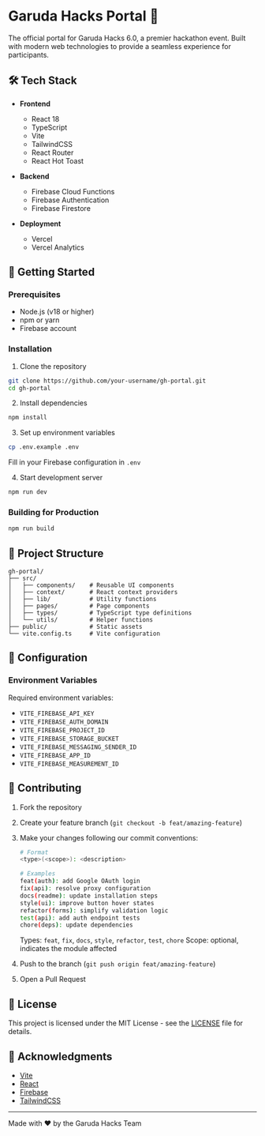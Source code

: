 # Garuda Hacks Portal 🚀

The official portal for Garuda Hacks 6.0, a premier hackathon event. Built with modern web technologies to provide a seamless experience for participants.

## 🛠️ Tech Stack

- **Frontend**

  - React 18
  - TypeScript
  - Vite
  - TailwindCSS
  - React Router
  - React Hot Toast

- **Backend**

  - Firebase Cloud Functions
  - Firebase Authentication
  - Firebase Firestore

- **Deployment**
  - Vercel
  - Vercel Analytics

## 🚀 Getting Started

### Prerequisites

- Node.js (v18 or higher)
- npm or yarn
- Firebase account

### Installation

1. Clone the repository

```bash
git clone https://github.com/your-username/gh-portal.git
cd gh-portal
```

2. Install dependencies

```bash
npm install
```

3. Set up environment variables

```bash
cp .env.example .env
```

Fill in your Firebase configuration in `.env`

4. Start development server

```bash
npm run dev
```

### Building for Production

```bash
npm run build
```

## 📁 Project Structure

```
gh-portal/
├── src/
│   ├── components/    # Reusable UI components
│   ├── context/       # React context providers
│   ├── lib/           # Utility functions
│   ├── pages/         # Page components
│   ├── types/         # TypeScript type definitions
│   └── utils/         # Helper functions
├── public/            # Static assets
└── vite.config.ts     # Vite configuration
```

## 🔧 Configuration

### Environment Variables

Required environment variables:

- `VITE_FIREBASE_API_KEY`
- `VITE_FIREBASE_AUTH_DOMAIN`
- `VITE_FIREBASE_PROJECT_ID`
- `VITE_FIREBASE_STORAGE_BUCKET`
- `VITE_FIREBASE_MESSAGING_SENDER_ID`
- `VITE_FIREBASE_APP_ID`
- `VITE_FIREBASE_MEASUREMENT_ID`

## 🤝 Contributing

1. Fork the repository
2. Create your feature branch (`git checkout -b feat/amazing-feature`)
3. Make your changes following our commit conventions:

   ```bash
   # Format
   <type>(<scope>): <description>

   # Examples
   feat(auth): add Google OAuth login
   fix(api): resolve proxy configuration
   docs(readme): update installation steps
   style(ui): improve button hover states
   refactor(forms): simplify validation logic
   test(api): add auth endpoint tests
   chore(deps): update dependencies
   ```

   Types: `feat`, `fix`, `docs`, `style`, `refactor`, `test`, `chore`
   Scope: optional, indicates the module affected

4. Push to the branch (`git push origin feat/amazing-feature`)
5. Open a Pull Request

## 📝 License

This project is licensed under the MIT License - see the [LICENSE](LICENSE) file for details.

## 🙏 Acknowledgments

- [Vite](https://vitejs.dev/)
- [React](https://reactjs.org/)
- [Firebase](https://firebase.google.com/)
- [TailwindCSS](https://tailwindcss.com/)

---

Made with ❤️ by the Garuda Hacks Team
